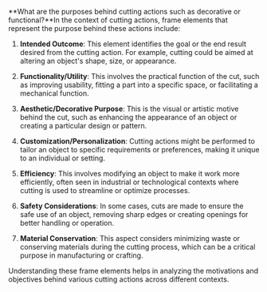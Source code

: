 **What are the purposes behind cutting actions such as decorative or functional?**In the context of cutting actions, frame elements that represent the purpose behind these actions include:

1. **Intended Outcome**: This element identifies the goal or the end result desired from the cutting action. For example, cutting could be aimed at altering an object's shape, size, or appearance.

2. **Functionality/Utility**: This involves the practical function of the cut, such as improving usability, fitting a part into a specific space, or facilitating a mechanical function.

3. **Aesthetic/Decorative Purpose**: This is the visual or artistic motive behind the cut, such as enhancing the appearance of an object or creating a particular design or pattern.

4. **Customization/Personalization**: Cutting actions might be performed to tailor an object to specific requirements or preferences, making it unique to an individual or setting.

5. **Efficiency**: This involves modifying an object to make it work more efficiently, often seen in industrial or technological contexts where cutting is used to streamline or optimize processes.

6. **Safety Considerations**: In some cases, cuts are made to ensure the safe use of an object, removing sharp edges or creating openings for better handling or operation.

7. **Material Conservation**: This aspect considers minimizing waste or conserving materials during the cutting process, which can be a critical purpose in manufacturing or crafting.

Understanding these frame elements helps in analyzing the motivations and objectives behind various cutting actions across different contexts.